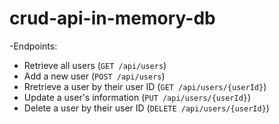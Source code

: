 # crud-api-in-memory-db

-Endpoints:

- Retrieve all users (`GET /api/users`)
- Add a new user (`POST /api/users`)
- Rretrieve a user by their user ID (`GET /api/users/{userId}`)
- Update a user's information (`PUT /api/users/{userId}`)
- Delete a user by their user ID (`DELETE /api/users/{userId}`)
